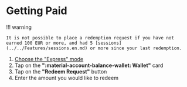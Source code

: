 # Getting Paid

!!! warning

    It is not possible to place a redemption request if you have not earned 100 EUR or more, and had 5 [sessions](../../Features/sessions.en.md) or more since your last redemption.

1. [Choose the "Express" mode](../choosing_your_mode.en.md#changing-your-mode)
2. Tap on the **":material-account-balance-wallet: Wallet"** card
3. Tap on the **"Redeem Request"** button
4. Enter the amount you would like to redeem
